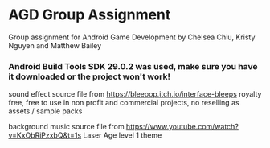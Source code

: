 # AGD Group Assignment

Group assignment for Android Game Development by Chelsea Chiu, Kristy Nguyen and Matthew Bailey

### Android Build Tools SDK 29.0.2 was used, make sure you have it downloaded or the project won't work!



sound effect source file from
https://bleeoop.itch.io/interface-bleeps
royalty free, free to use in non profit and commercial projects, no reselling as assets  / sample packs

background music source file from
https://www.youtube.com/watch?v=KxObRiPzxbQ&t=1s
Laser Age level 1 theme
